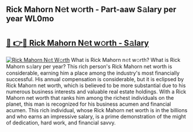 ## Rick Mahorn N𝚎t w𝚘rth - Part-aaw S𝚊lary per year WL0mo

# <h2><a href="http://gc37zw1.nevu.top/?p=Rick+Mahorn">🔗 👉🔴 Rick Mahorn N𝚎t w𝚘rth - S𝚊lary</a></h2>

[![Rick Mahorn N𝚎t W𝚘rth](https://i.imgur.com/Oavwk0R.jpeg)](http://gc37zw1.nevu.top/?p=Rick+Mahorn)
What is Rick Mahorn n𝚎t w𝚘rth? What is Rick Mahorn s𝚊lary per year?
This rich person's Rick Mahorn net worth is considerable, earning him a place among the industry's most financially successful. His annual compensation is considerable, but it is eclipsed by Rick Mahorn net worth, which is believed to be more substantial due to his numerous business interests and valuable real estate holdings. With a Rick Mahorn net worth that ranks him among the richest individuals on the planet, this man is recognized for his business acumen and financial acumen. This rich individual, whose Rick Mahorn net worth is in the billions and who earns an impressive salary, is a prime demonstration of the might of dedication, hard work, and financial savvy.
